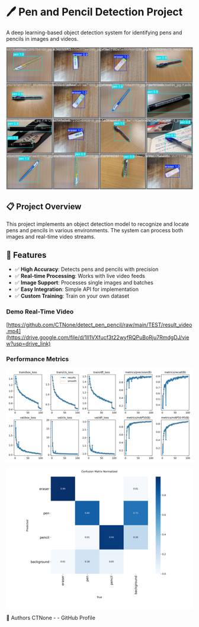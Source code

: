 # 🖊️ Pen and Pencil Detection Project

A deep learning-based object detection system for identifying pens and pencils in images and videos.


![Demo](val_batch2_pred.jpg)

## 📋 Project Overview

This project implements an object detection model to recognize and locate pens and pencils in various environments. The system can process both images and real-time video streams.

## 🚀 Features

- ✅ **High Accuracy**: Detects pens and pencils with precision
- ✅ **Real-time Processing**: Works with live video feeds
- ✅ **Image Support**: Processes single images and batches
- ✅ **Easy Integration**: Simple API for implementation
- ✅ **Custom Training**: Train on your own dataset
### Demo Real-Time Video
[https://github.com/CTNone/detect_pen_pencil/raw/main/TEST/result_video.mp4](https://drive.google.com/file/d/1ll1VXfucf3t22wyfRQPuBoRju7RmdgDJ/view?usp=drive_link)

### Performance Metrics
![Demo](weights/results.png)

![Demo](weights/confusion_matrix_normalized.png)



👥 Authors
CTNone - - GitHub Profile


